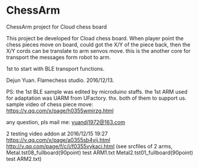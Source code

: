 # ChessArm
ChessArm project for Cloud chess board

This project be developed for Cload chess board. When player point the chess pieces move on board, could got the X/Y of the piece back, then the X/Y cords can be translate to arm senvos move. this is the another core for transport the messages form robot to arm.

1st to start with BLE transport functions.

Dejun Yuan.
Flamechess studio.
2016/12/13.

PS:
the 1st BLE sample was edited 
by microduino staffs.
the 1st ARM used for adaptation was UARM from UFactory.
thx. both of them to support us.
sample video of chess piece move: https://v.qq.com/x/page/h0355wmirzg.html

any question, pls mail me: 
yuandj1972@163.com

2 testing video addon at 2016/12/15 19:27
https://v.qq.com/x/page/a0355sb4yij.html 
http://v.qq.com/page/f/c/i/f0355vykaci.html
(see srcfiles of 2 arms, 
 Metal.tst08_fullboard(90point) test ARM1.txt
 Metal2.tst01_fullboard(90point) test ARM2.txt)
